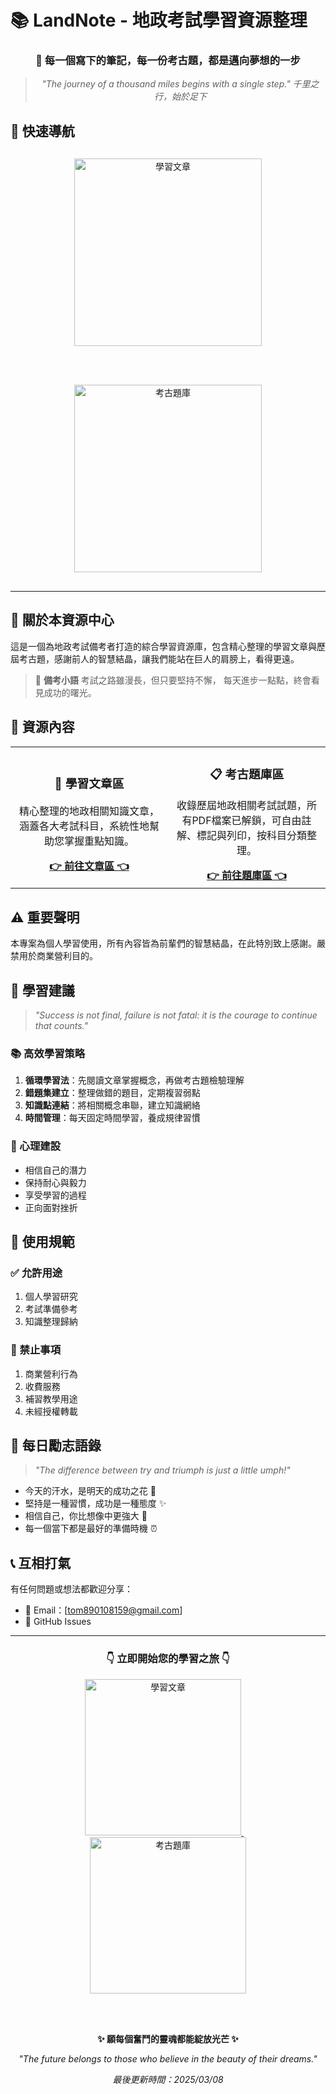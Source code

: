 # 📚 LandNote - 地政考試學習資源整理

<div align="center">

### 🌟 每一個寫下的筆記，每一份考古題，都是邁向夢想的一步

> *"The journey of a thousand miles begins with a single step."*
> *千里之行，始於足下*

</div>

## 📍 快速導航

<div align="center" style="margin: 30px 0;">

<a href="https://github.com/tomisagoodguy/landnote/tree/main/landnotev3/real_estate_articles">
  <img src="https://img.shields.io/badge/學習文章-立即前往文章區-brightgreen?style=for-the-badge&logo=github" alt="學習文章" width="300">
</a>

<br><br>

<a href="https://github.com/tomisagoodguy/landnote/tree/main/landnotev3/地政考古題">
  <img src="https://img.shields.io/badge/考古題庫-立即前往題庫區-blue?style=for-the-badge&logo=github" alt="考古題庫" width="300">
</a>

</div>

---

## 📖 關於本資源中心

這是一個為地政考試備考者打造的綜合學習資源庫，包含精心整理的學習文章與歷屆考古題，感謝前人的智慧結晶，讓我們能站在巨人的肩膀上，看得更遠。

> 💭 **備考小語**
> 考試之路雖漫長，但只要堅持不懈，
> 每天進步一點點，終會看見成功的曙光。

## 📑 資源內容

<div align="center">
<table>
  <tr>
    <td align="center" width="50%">
      <h3>📝 學習文章區</h3>
      <p>精心整理的地政相關知識文章，涵蓋各大考試科目，系統性地幫助您掌握重點知識。</p>
      <a href="https://github.com/tomisagoodguy/landnote/tree/main/landnotev3/real_estate_articles">
        <b>👉 前往文章區 👈</b>
      </a>
    </td>
    <td align="center" width="50%">
      <h3>📋 考古題庫區</h3>
      <p>收錄歷屆地政相關考試試題，所有PDF檔案已解鎖，可自由註解、標記與列印，按科目分類整理。</p>
      <a href="https://github.com/tomisagoodguy/landnote/tree/main/landnotev3/地政考古題">
        <b>👉 前往題庫區 👈</b>
      </a>
    </td>
  </tr>
</table>
</div>

## ⚠️ 重要聲明

本專案為個人學習使用，所有內容皆為前輩們的智慧結晶，在此特別致上感謝。嚴禁用於商業營利目的。

## 🌱 學習建議

> *"Success is not final, failure is not fatal:
> it is the courage to continue that counts."*

### 📚 高效學習策略

1. **循環學習法**：先閱讀文章掌握概念，再做考古題檢驗理解
2. **錯題集建立**：整理做錯的題目，定期複習弱點
3. **知識點連結**：將相關概念串聯，建立知識網絡
4. **時間管理**：每天固定時間學習，養成規律習慣

### 💪 心理建設

- 相信自己的潛力
- 保持耐心與毅力
- 享受學習的過程
- 正向面對挫折

## 📜 使用規範

### ✅ 允許用途

1. 個人學習研究
2. 考試準備參考
3. 知識整理歸納

### 🚫 禁止事項

1. 商業營利行為
2. 收費服務
3. 補習教學用途
4. 未經授權轉載

## 📌 每日勵志語錄

> *"The difference between try and triumph is just a little umph!"*

- 今天的汗水，是明天的成功之花 🌸
- 堅持是一種習慣，成功是一種態度 ✨
- 相信自己，你比想像中更強大 💪
- 每一個當下都是最好的準備時機 ⏰

## 📞 互相打氣

有任何問題或想法都歡迎分享：

- 📧 Email：[tom890108159@gmail.com]
- 💬 GitHub Issues


---

<div align="center">

<h3>👇 立即開始您的學習之旅 👇</h3>

<a href="https://github.com/tomisagoodguy/landnote/tree/main/landnotev3/real_estate_articles">
  <img src="https://img.shields.io/badge/學習文章-立即前往文章區-brightgreen?style=for-the-badge&logo=github" alt="學習文章" width="250">
</a>
&nbsp;&nbsp;&nbsp;
<a href="https://github.com/tomisagoodguy/landnote/tree/main/landnotev3/地政考古題">
  <img src="https://img.shields.io/badge/考古題庫-立即前往題庫區-blue?style=for-the-badge&logo=github" alt="考古題庫" width="250">
</a>

<br><br>

**✨ 願每個奮鬥的靈魂都能綻放光芒 ✨**

*"The future belongs to those who believe in the beauty of their dreams."*

*最後更新時間：2025/03/08*

</div>
